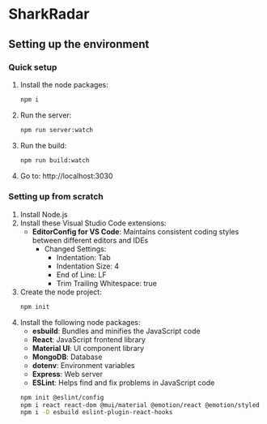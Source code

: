 # SharkRadar

## Setting up the environment
### Quick setup
1. Install the node packages:
	```bash
	npm i
	```
2. Run the server:
	```bash
	npm run server:watch
	```
3. Run the build:
	```bash
	npm run build:watch
	```
4. Go to: http://localhost:3030
### Setting up from scratch
1. Install Node.js
2. Install these Visual Studio Code extensions:
	- **EditorConfig for VS Code**: Maintains consistent coding styles between different editors and IDEs
		- Changed Settings:
			- Indentation: Tab
			- Indentation Size: 4
			- End of Line: LF
			- Trim Trailing Whitespace: true
3. Create the node project:
	```bash
	npm init
	```
4. Install the following node packages:
	- **esbuild**: Bundles and minifies the JavaScript code
	- **React**: JavaScript frontend library
	- **Material UI**: UI component library
	- **MongoDB**: Database
	- **dotenv**: Environment variables
	- **Express**: Web server
	- **ESLint**: Helps find and fix problems in JavaScript code
	```bash
	npm init @eslint/config
	npm i react react-dom @mui/material @emotion/react @emotion/styled mongodb dotenv express
	npm i -D esbuild eslint-plugin-react-hooks
	```
